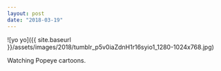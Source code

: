 ```yaml
---
layout: post
date: "2018-03-19"
---
```


![yo yo]({{ site.baseurl }}/assets/images/2018/tumblr_p5v0iaZdnH1r16syio1_1280-1024x768.jpg)

Watching Popeye cartoons.
